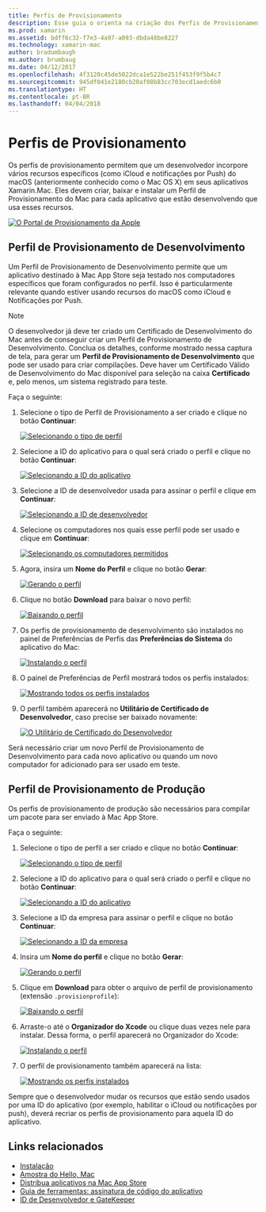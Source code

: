 ```yaml
---
title: Perfis de Provisionamento
description: Esse guia o orienta na criação dos Perfis de Provisionamento que serão necessários para publicar um aplicativo Xamarin.Mac.
ms.prod: xamarin
ms.assetid: bdff6c32-f7e3-4a97-a093-dbda48be8227
ms.technology: xamarin-mac
author: bradumbaugh
ms.author: brumbaug
ms.date: 04/12/2017
ms.openlocfilehash: 4f3120c45de5022dca1e522be251f453f9f5b4c7
ms.sourcegitcommit: 945df041e2180cb20af08b83cc703ecd1aedc6b0
ms.translationtype: HT
ms.contentlocale: pt-BR
ms.lasthandoff: 04/04/2018
---
```

# <a name="provisioning-profiles"></a>Perfis de Provisionamento

Os perfis de provisionamento permitem que um desenvolvedor incorpore vários recursos específicos (como iCloud e notificações por Push) do macOS (anteriormente conhecido como o Mac OS X) em seus aplicativos Xamarin.Mac. Eles devem criar, baixar e instalar um Perfil de Provisionamento do Mac para cada aplicativo que estão desenvolvendo que usa esses recursos.

[![](profiles-images/certif13.png "O Portal de Provisionamento da Apple")](profiles-images/certif13.png#lightbox)

<a name="Development_Provisioning_Profile" />

## <a name="development-provisioning-profile"></a>Perfil de Provisionamento de Desenvolvimento

Um Perfil de Provisionamento de Desenvolvimento permite que um aplicativo destinado à Mac App Store seja testado nos computadores específicos que foram configurados no perfil. Isso é particularmente relevante quando estiver usando recursos do macOS como iCloud e Notificações por Push.

> [!NOTE]
> O desenvolvedor já deve ter criado um Certificado de Desenvolvimento do Mac antes de conseguir criar um Perfil de Provisionamento de Desenvolvimento. Conclua os detalhes, conforme mostrado nessa captura de tela, para gerar um **Perfil de Provisionamento de Desenvolvimento** que pode ser usado para criar compilações. Deve haver um Certificado Válido de Desenvolvimento do Mac disponível para seleção na caixa **Certificado** e, pelo menos, um sistema registrado para teste.

Faça o seguinte:

1. Selecione o tipo de Perfil de Provisionamento a ser criado e clique no botão **Continuar**: 

     [![](profiles-images/certif14.png "Selecionando o tipo de perfil")](profiles-images/certif14.png#lightbox)
2. Selecione a ID do aplicativo para o qual será criado o perfil e clique no botão **Continuar**: 

     [![](profiles-images/certif15.png "Selecionando a ID do aplicativo")](profiles-images/certif15.png#lightbox)
3. Selecione a ID de desenvolvedor usada para assinar o perfil e clique em **Continuar**: 

     [![](profiles-images/certif16.png "Selecionando a ID de desenvolvedor")](profiles-images/certif16.png#lightbox)
4. Selecione os computadores nos quais esse perfil pode ser usado e clique em **Continuar**: 

     [![](profiles-images/certif17.png "Selecionando os computadores permitidos")](profiles-images/certif17.png#lightbox)
5. Agora, insira um **Nome do Perfil** e clique no botão **Gerar**: 

     [![](profiles-images/certif18.png "Gerando o perfil")](profiles-images/certif18.png#lightbox)
6. Clique no botão **Download** para baixar o novo perfil: 

     [![](profiles-images/certif19.png "Baixando o perfil")](profiles-images/certif19.png#lightbox)
7. Os perfis de provisionamento de desenvolvimento são instalados no painel de Preferências de Perfis das **Preferências do Sistema** do aplicativo do Mac: 

     [![](profiles-images/certif20.png "Instalando o perfil")](profiles-images/certif20.png#lightbox)
8. O painel de Preferências de Perfil mostrará todos os perfis instalados: 

     [![](profiles-images/image47.png "Mostrando todos os perfis instalados")](profiles-images/image47.png#lightbox)
9. O perfil também aparecerá no **Utilitário de Certificado de Desenvolvedor**, caso precise ser baixado novamente: 

     [![](profiles-images/image48.png "O Utilitário de Certificado do Desenvolvedor")](profiles-images/image48.png#lightbox)

Será necessário criar um novo Perfil de Provisionamento de Desenvolvimento para cada novo aplicativo ou quando um novo computador for adicionado para ser usado em teste.

<a name="Production_Provisioning_Profile" />

## <a name="production-provisioning-profile"></a>Perfil de Provisionamento de Produção

Os perfis de provisionamento de produção são necessários para compilar um pacote para ser enviado à Mac App Store.

Faça o seguinte:

1. Selecione o tipo de perfil a ser criado e clique no botão **Continuar**: 

    [![](profiles-images/certif21.png "Selecionando o tipo de perfil")](profiles-images/certif21.png#lightbox)
2. Selecione a ID do aplicativo para o qual será criado o perfil e clique no botão **Continuar**: 

    [![](profiles-images/certif15.png "Selecionando a ID do aplicativo")](profiles-images/certif15.png#lightbox)
3. Selecione a ID da empresa para assinar o perfil e clique no botão **Continuar**: 

    [![](profiles-images/certif23.png "Selecionando a ID da empresa")](profiles-images/certif23.png#lightbox)
4. Insira um **Nome do perfil** e clique no botão **Gerar**: 

    [![](profiles-images/certif24.png "Gerando o perfil")](profiles-images/certif24.png#lightbox)
5. Clique em **Download** para obter o arquivo de perfil de provisionamento (extensão `.provisionprofile`): 

    [![](profiles-images/certif25.png "Baixando o perfil")](profiles-images/certif25.png#lightbox)
6. Arraste-o até o **Organizador do Xcode** ou clique duas vezes nele para instalar. Dessa forma, o perfil aparecerá no Organizador do Xcode: 

    [![](profiles-images/image51.png "Instalando o perfil")](profiles-images/image51.png#lightbox)
7. O perfil de provisionamento também aparecerá na lista: 

    [![](profiles-images/certif26.png "Mostrando os perfis instalados")](profiles-images/certif26.png#lightbox)


Sempre que o desenvolvedor mudar os recursos que estão sendo usados por uma ID do aplicativo (por exemplo, habilitar o iCloud ou notificações por push), deverá recriar os perfis de provisionamento para aquela ID do aplicativo.

## <a name="related-links"></a>Links relacionados

- [Instalação](~//mac/get-started/installation.md)
- [Amostra do Hello, Mac](~//mac/get-started/hello-mac.md)
- [Distribua aplicativos na Mac App Store](https://developer.apple.com/devcenter/mac/checklist/)
- [Guia de ferramentas: assinatura de código do aplicativo](https://developer.apple.com/library/mac/#documentation/ToolsLanguages/Conceptual/OSXWorkflowGuide/CodeSigning/CodeSigning.html)
- [ID de Desenvolvedor e GateKeeper](https://developer.apple.com/resources/developer-id/)
